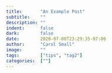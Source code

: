 ```yaml
---
title:       "An Example Post"
subtitle:    ""
description: ""
indent:      false
dark:        false
date:        2020-07-08T23:29:35-07:00
author:      "Carol Small"
image:       ""
tags:        ["tips", "tag2"]
categories:  [""]
---
```

